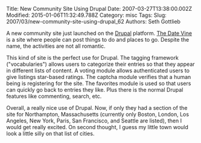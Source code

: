 Title: New Community Site Using Drupal
Date: 2007-03-27T13:38:00.002Z
Modified: 2015-01-06T11:32:49.788Z
Category: misc
Tags: 
Slug: 2007/03/new-community-site-using-drupal_62
Authors: Seth Gottlieb

A new community site just launched on the [Drupal](http://drupal.org) platform.  [The Date Vine](http://www.thedatevine.com/) is a site where people can post things to do and places to go.  Despite the name, the activities are not all romantic.    
  
This kind of site is the perfect use for Drupal.  The tagging framework ("vocabularies") allows users to categorize their entries so that they appear in different lists of content.  A voting module allows authenticated users to give listings star-based ratings.  The captcha module verifies that a human being is registering for the site.  The favorites module is used so that users can quickly go back to entries they like.  Plus there is the normal Drupal features like commenting, search, etc.  
  
Overall, a really nice use of Drupal.  Now, if only they had a section of the site for Northampton, Massachusetts (currently only Boston, London, Los Angeles, New York, Paris, San Francisco, and Seattle are listed), then I would get really excited.  On second thought, I guess my little town would look a little silly on that list of cities.
